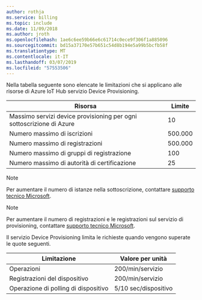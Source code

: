 ```yaml
---
author: rothja
ms.service: billing
ms.topic: include
ms.date: 11/09/2018
ms.author: jroth
ms.openlocfilehash: 1ae6c6ee59b66e6c61714c0ece9f306f1a885096
ms.sourcegitcommit: bd15a37170e57b651c54d8b194e5a99b5bcfb58f
ms.translationtype: MT
ms.contentlocale: it-IT
ms.lasthandoff: 03/07/2019
ms.locfileid: "57553506"
---
```

Nella tabella seguente sono elencate le limitazioni che si applicano alle risorse di Azure IoT Hub servizio Device Provisioning.

| Risorsa | Limite |
| --- | --- |
| Massimo servizi device provisioning per ogni sottoscrizione di Azure | 10 |
| Numero massimo di iscrizioni | 500.000 |
| Numero massimo di registrazioni | 500.000 |
| Numero massimo di gruppi di registrazione | 100 |
| Numero massimo di autorità di certificazione | 25 |

> [!NOTE]
> Per aumentare il numero di istanze nella sottoscrizione, contattare [supporto tecnico Microsoft](https://azure.microsoft.com/support/options/).

> [!NOTE]
> Per aumentare il numero di registrazioni e le registrazioni sul servizio di provisioning, contattare [supporto tecnico Microsoft](https://azure.microsoft.com/support/options/).

Il servizio Device Provisioning limita le richieste quando vengono superate le quote seguenti.

| Limitazione | Valore per unità |
| --- | --- |
| Operazioni | 200/min/servizio |
| Registrazioni del dispositivo | 200/min/servizio |
| Operazione di polling di dispositivo | 5/10 sec/dispositivo |

